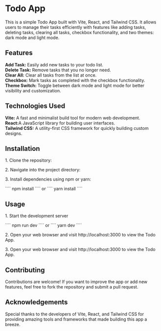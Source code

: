 <h1>Todo App</h1>
<p>This is a simple Todo App built with Vite, React, and Tailwind CSS. It allows users to manage their tasks efficiently with features like adding tasks, deleting tasks, clearing all tasks, checkbox functionality, and two themes: dark mode and light mode.</p>

<h2>Features</h2>
<b>Add Task:</b> Easily add new tasks to your todo list.<br>
<b>Delete Task:</b> Remove tasks that you no longer need.<br>
<b>Clear All:</b> Clear all tasks from the list at once.<br>
<b>Checkbox:</b> Mark tasks as completed with the checkbox functionality.<br>
<b>Theme Switch:</b> Toggle between dark mode and light mode for better visibility and customization.

<h2>Technologies Used</h2>
<b>Vite:</b> A fast and minimalist build tool for modern web development.<br>
 <b>React:</b>A JavaScript library for building user interfaces.<br>
<b>Tailwind CSS:</b> A utility-first CSS framework for quickly building custom designs.

<h2>Installation</h2>
<p>1. Clone the repository:</p>

<p>2. Navigate into the project directory:</p>

<p>3. Install dependencies using npm or yarn:</p>
````
npm install
````
or
````
yarn install
````

<h2>Usage</h2>
<p>1. Start the development server</p>
````
npm run dev
````
or
````
yarn dev
````
<p>2. Open your web browser and visit http://localhost:3000 to view the Todo App.</p>
<p>3. Open your web browser and visit http://localhost:3000 to view the Todo App.</p>

<h2>Contributing</h2>
<p>Contributions are welcome! If you want to improve the app or add new features, feel free to fork the repository and submit a pull request.</p>
<h2>Acknowledgements</h2>
<p>Special thanks to the developers of Vite, React, and Tailwind CSS for providing amazing tools and frameworks that made building this app a breeze.</p>
